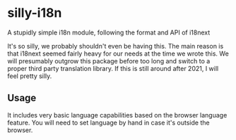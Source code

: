 # silly-i18n

A stupidly simple i18n module, following the format and API of i18next

It's so silly, we probably shouldn't even be having this. The main reason is
that i18next seemed fairly heavy for our needs at the time we wrote this. We
will presumably outgrow this package before too long and switch to a proper
third party translation library. If this is still around after 2021, I will feel
pretty silly.

## Usage

It includes very basic language capabilities based on the browser language feature. You will need to set language by hand in case it's outside the browser.
